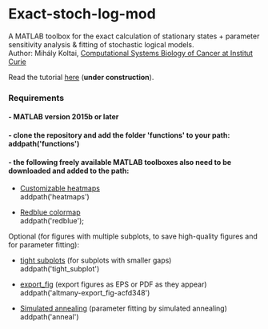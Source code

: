 # Exact-stoch-log-mod

A MATLAB toolbox for the exact calculation of stationary states + parameter sensitivity analysis & fitting of stochastic logical models.  
Author: Mihály Koltai, [Computational Systems Biology of Cancer at Institut Curie](https://github.com/sysbio-curie)

Read the tutorial [here](https://github.com/mbkoltai/exact-stoch-log-mod/tree/master/doc) (**under construction**).

### Requirements

#### - MATLAB version 2015b or later

#### - clone the repository and add the folder 'functions' to your path: addpath('functions')

#### - the following freely available MATLAB toolboxes also need to be downloaded and added to the path:

- [Customizable heatmaps](https://mathworks.com/matlabcentral/fileexchange/24253-customizable-heat-maps)  
addpath('heatmaps')

- [Redblue colormap](https://mathworks.com/matlabcentral/fileexchange/25536-red-blue-colormap)  
addpath('redblue');

Optional (for figures with multiple subplots, to save high-quality figures and for parameter fitting):  
- [tight subplots](https://mathworks.com/matlabcentral/fileexchange/27991-tight_subplot-nh-nw-gap-marg_h-marg_w) (for subplots with smaller gaps)  
addpath('tight_subplot') 

- [export_fig](https://mathworks.com/matlabcentral/fileexchange/23629-export_fig) (export figures as EPS or PDF as they appear)  
addpath('altmany-export_fig-acfd348') 

- [Simulated annealing](https://mathworks.com/matlabcentral/fileexchange/10548-general-simulated-annealing-algorithm) (parameter fitting by simulated annealing)  
addpath('anneal') 
